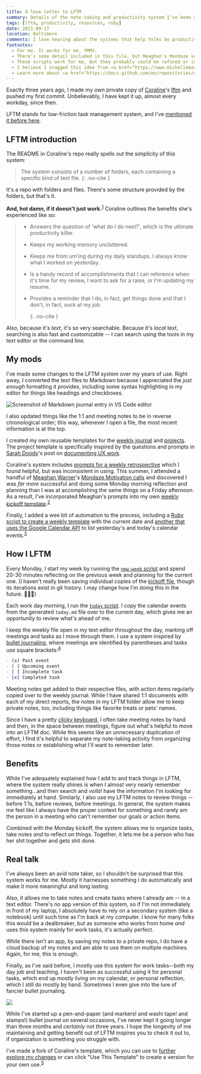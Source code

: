 ```yaml
---
title: A love letter to LFTM
summary: Details of the note-taking and productivity system I've been using for the last 3 years, including tweaks I've made along the way.
tags: [lftm, productivity, resources, ruby]
date: 2021-09-17
location: Baltimore
comments: I love hearing about the systems that help folks be productive and would be interested in any feedback about my changes to LFTM or my scripts.
footnotes:
  - For me. It works for me. YMMV.
  - There's some detail included in this file, but Meaghan's Mondaze sessions are free, and I really encourage you to check them out and <a href="https://www.meaghanwagner.com/work-with-me/">learn from her directly</a>!
  - These scripts work for me, but they probably could be refined or improved. Open to suggestions about this and happy to receive comments or PRs via <a href="https://github.com/angeliquejw/lftm-template">GitHub</a>.
  - I believe I snagged this idea from <a href="https://www.michellemartir.com/">Michelle</a> when we were iterating on our digital standups at Fractured Atlas.
  - Learn more about <a href="https://docs.github.com/en/repositories/creating-and-managing-repositories/creating-a-repository-from-a-template#about-repository-templates">GitHub repository templates</a>.
---
```


Exactly three years ago, I made my own private copy of [Coraline](https://twitter.com/coralineada/)'s [lftm](https://github.com/CoralineAda/lftm) and pushed my first commit. Unbelievably, I have kept it up, almost every workday, since then.

LFTM stands for low-friction task management system, and I've [mentioned it before here](/blog/2021/remote-lessons/).

## LFTM introduction

The README in Coraline's repo really spells out the simplicity of this system:

> The system consists of a number of folders, each containing a specific kind of text file. {: .no-cite }

It's a repo with folders and files. There's some structure provided by the folders, but that's it.

**And, hot damn, if it doesn't just work.**<sup id="return-fn1"><a href="#fn1">1</a></sup> Coraline outlines the benefits she's experienced like so:

> - Answers the question of 'what do I do next?', which is the ultimate productivity killer.
> - Keeps my working memory uncluttered.
> - Keeps me from um'ing during my daily standups. I always know what I worked on yesterday.
> - Is a handy record of accomplishments that I can reference when it's time for my review, I want to ask for a raise, or I'm updating my resume.
> - Provides a reminder that I do, in fact, get things done and that I don't, in fact, suck at my job.
>
>   {: .no-cite }

Also, because it's _text_, it's so very searchable. Because it's _local_ text, searching is also fast and customizable -- I can search using the tools in my text editor or the command line.

## My mods

I've made some changes to the LFTM system over my years of use. Right away, I converted the text files to Markdown because I appreciated the _just enough_ formatting it provides, including some syntax highlighting in my editor for things like headings and checkboxes.

![Screenshot of Markdown journal entry in VS Code editor](/assets/img/blog/2021/lftm-md.png)

I also updated things like the 1:1 and meeting notes to be in reverse chronological order; this way, whenever I open a file, the most recent information is at the top.

I created my own reusable templates for the [weekly journal](https://github.com/angeliquejw/lftm-template/blob/release/journal/00000000.md) and [projects](https://github.com/angeliquejw/lftm-template/tree/release/projects/_template). The project template is specifically inspired by the questions and prompts in [Sarah Doody](https://twitter.com/sarahdoody)'s post on [documenting UX work](https://www.invisionapp.com/inside-design/document-your-ux-work/).

Coraline's system includes [prompts for a weekly retrospective](https://github.com/CoralineAda/lftm/blob/release/journals/work/retrospectives.txt) which I found helpful, but was inconsistent in using. This summer, I attended a handful of [Meaghan Warner](https://www.meaghanwagner.com/about/)'s [Mondaze Motivation calls](https://www.meaghanwagner.com/work-with-me/) and discovered I was _far more_ successful and doing some Monday morning reflection and planning than I was at accomplishing the same things on a Friday afternoon. As a result, I've incorporated Meaghan's prompts into my own [weekly kickoff template](https://github.com/angeliquejw/lftm-template/blob/release/journal/week-kickoff.md).<sup id="return-fn2"><a href="#fn2">2</a></sup>

Finally, I added a wee bit of automation to the process, including a [Ruby script to create a weekly template](https://github.com/angeliquejw/lftm-template/blob/release/today-script/new-week.rb) with the current date and [another that uses the Google Calendar API](https://github.com/angeliquejw/lftm-template/blob/release/today-script/today.rb) to list yesterday's and today's calendar events.<sup id="return-fn3"><a href="#fn3">3</a></sup>

## How I LFTM

Every Monday, I start my week by running the [`new-week` script](https://github.com/angeliquejw/lftm-template/blob/release/today-script/new-week.rb) and spend 20-30 minutes reflecting on the previous week and planning for the current one. (I haven't really been saving individual copies of the [kickoff file](https://github.com/angeliquejw/lftm-template/blob/release/journal/week-kickoff.md), though its iterations exist in git history. I may change how I'm doing this in the future. 🤷🏻‍♀️)

Each work day morning, I run the [`today` script](https://github.com/angeliquejw/lftm-template/blob/release/today-script/today.rb). I copy the calendar events from the generated `today.md` file over to the current day, which gives me an opportunity to review what's ahead of me.

I keep the weekly file open in my text editor throughout the day, marking off meetings and tasks as I move through them. I use a system inspired by [bullet journaling](https://bulletjournal.com/pages/learn), where meetings are identified by parentheses and tasks use square brackets:<sup id="return-fn4"><a href="#fn4">4</a></sup>

```md
- (x) Past event
- ( ) Upcoming event
- [ ] Incomplete task
- [x] Completed task
```

Meeting notes get added to their respective files, with action items regularly copied over to the weekly journal. While I have shared 1:1 documents with each of my direct reports, the notes in my LFTM folder allow me to keep private notes, too, including things like favorite treats or pets' names.

Since I have a pretty [clicky keyboard](/uses/), I often take meeting notes by hand and then, in the space between meetings, figure out what's helpful to move into an LFTM doc. While this seems like an unnecessary duplication of effort, I find it's helpful to separate my note-taking activity from organizing those notes or establishing what I'll want to remember later.

## Benefits

While I've adequately explained how I add to and track things in LFTM, where the system really shines is when I almost very nearly remember something...and then search and _voilà!_ have the information I'm looking for immediately at hand. Similarly, I also use my LFTM notes to review things -- before 1:1s, before reviews, before meetings. In general, the system makes me feel like I always have the proper context for something and rarely am the person in a meeting who can't remember our goals or action items.

Combined with the Monday kickoff, the system allows me to organize tasks, take notes _and_ to reflect on things. Together, it lets me be a person who has her shit together and gets shit done.

## Real talk

I've always been an avid note taker, so I shouldn't be surprised that this system works for me. Mostly it harnesses something I do automatically and make it more meaningful and long lasting.

Also, it allows me to take notes and create tasks where I already am -- in a text editor. There's no app version of this system, so if I'm not immediately in front of my laptop, I absolutely have to rely on a secondary system (like a notebook) until such time as I'm back at my computer. I know for many folks this would be a dealbreaker, but as someone who works from home _and_ uses this system mainly for work tasks, it's actually perfect.

While there isn't an app, by saving my notes to a private repo, I do have a cloud backup of my notes and am able to use them on multiple machines. Again, for me, this is enough.

Finally, as I've said before, I mostly use this system for work tasks--both my day job and teaching. I haven't been as successful using it for personal tasks, which end up mostly living on my calendar, or personal reflection, which I still do mostly by hand. Sometimes I even give into the lure of fancier bullet journaling.

![](/assets/img/blog/2021/bujo-2018.jpeg)

While I've started up a pen-and-paper (and markers! and washi tape! and stamps!) bullet journal on several occasions, I've never kept it going longer than three months and _certainly_ not three years. I hope the longevity of me maintaining and getting benefit out of LFTM inspires you to check it out to, if organization is something you struggle with.

I've made a fork of Coraline's template, which you can use to [further explore my changes](https://github.com/angeliquejw/lftm-template) or can click "Use This Template" to create a version for your own use.<sup id="return-fn5"><a href="#fn5">5</a></sup>
